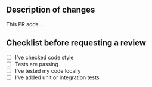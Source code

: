 ## Description of changes
This PR adds ...

## Checklist before requesting a review
- [ ] I've checked code style
- [ ] Tests are passing
- [ ] I've tested my code locally
- [ ] I've added unit or integration tests
